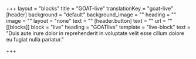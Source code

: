 +++
layout = "blocks"
title = "GOAT-live"
translationKey = "goat-live"
[header]
background = "default"
background_image = ""
heading = ""
image = ""
layout = "none"
text = ""
[header.button]
text = ""
url = ""
[[blocks]]
block = "live"
heading = "GOATlive"
template = "live-block"
text = "Duis aute irure dolor in reprehenderit in voluptate velit esse cillum dolore eu fugiat nulla pariatur."

+++
